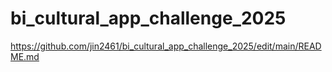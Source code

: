 # bi_cultural_app_challenge_2025

https://github.com/jin2461/bi_cultural_app_challenge_2025/edit/main/README.md 
